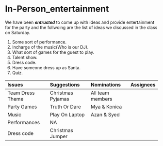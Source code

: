 # In-Person_entertainment

We have been **_entrusted_** to come up with ideas and provide entertainment for the party and the follwoing are the list of ideas we discussed in the class on Saturday.

1. Some sort of performance.
2. Incharge of the music(Who is our DJ).
3. What sort of games for the guest to play.
4. Talent show.
5. Dress code.
6. Have someone dress up as Santa.
7. Quiz.

| **Issues**       | **Suggestions**   | **Nominations**  | **Assignees** |
| :--------------- | :---------------- | :--------------- | :------------ |
| Team Dress Theme | Christmas Pyjamas | All team members |               |
| Party Games      | Truth Or Dare     | Mya & Konica     |               |
| Music            | Play On Laptop    | Azan & Syed      |               |
| Performances     | NA                |                  |               |
| Dress code       | Christmas Jumper  |                  |               |
